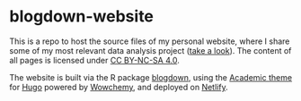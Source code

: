 # blogdown-website
This is a repo to host the source files of my personal website, where I share some of my most relevant data analysis project ([take a look](https://gianlucaciaccio.rbind.io/)). The content of all pages is licensed under [CC BY-NC-SA 4.0](https://creativecommons.org/licenses/by-nc-sa/4.0/).

The website is built via the R package [blogdown](https://github.com/rstudio/blogdown), using the [Academic theme](https://themes.gohugo.io/themes/starter-academic/) for [Hugo](https://gohugo.io/) powered by [Wowchemy](https://wowchemy.com/), and deployed on [Netlify](https://www.netlify.com/).
